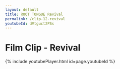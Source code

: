 ```yaml
---
layout: default
title: ROOT TONGUE Revival
permalink: /clip-12-revival
youtubeId: dVtguct2PSs
---
```

# Film Clip - Revival

{% include youtubePlayer.html id=page.youtubeId %}
